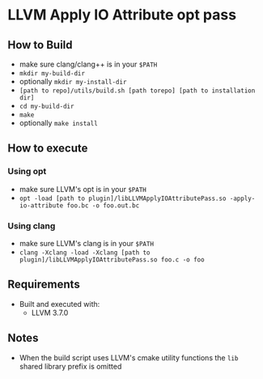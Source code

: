
# LLVM Apply IO Attribute opt pass


## How to Build

- make sure clang/clang++ is in your `$PATH`
- `mkdir my-build-dir`
- optionally `mkdir my-install-dir`
- `[path to repo]/utils/build.sh [path torepo] [path to installation dir]`
- `cd my-build-dir`
- `make`
- optionally `make install`

## How to execute

### Using opt

- make sure LLVM's opt is in your `$PATH`
- `opt -load [path to plugin]/libLLVMApplyIOAttributePass.so -apply-io-attribute foo.bc -o foo.out.bc`

### Using clang

- make sure LLVM's clang is in your `$PATH`
- `clang -Xclang -load -Xclang [path to plugin]/libLLVMApplyIOAttributePass.so foo.c -o foo`
   
## Requirements

- Built and executed with:
  - LLVM 3.7.0

## Notes

- When the build script uses LLVM's cmake utility functions the `lib` shared library prefix is omitted


